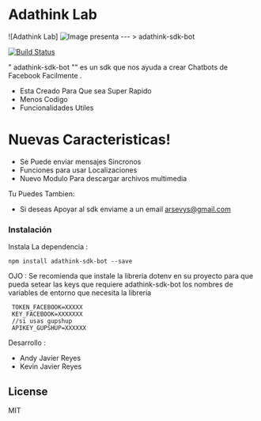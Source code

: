 # Adathink Lab 
![Adathink Lab]
![Image](../blob/master/images/adathink.png?raw=true)
presenta  --- >  adathink-sdk-bot



[![Build Status](https://travis-ci.org/joemccann/dillinger.svg?branch=master)](https://travis-ci.org/joemccann/dillinger)

" adathink-sdk-bot "" es un sdk que nos ayuda a crear Chatbots de Facebook Facilmente .

  - Esta Creado Para Que sea Super Rapido
  - Menos Codigo
  - Funcionalidades Utiles

# Nuevas Caracteristicas!

  - Se Puede enviar mensajes Sincronos
  - Funciones para usar Localizaciones
  - Nuevo Modulo Para descargar archivos multimedia


Tu Puedes Tambien:
  - Si deseas Apoyar al sdk enviame a un email arsevys@gmail.com



### Instalación


Instala La dependencia :

``` 
npm install adathink-sdk-bot --save
```

OJO : 
Se recomienda que instale la libreria dotenv en su proyecto
para que pueda setear las keys que requiere adathink-sdk-bot 
los nombres de variables de entorno que necesita la libreria 
``` 
 TOKEN_FACEBOOK=XXXXX
 KEY_FACEBOOK=XXXXXXX
 //si usas gupshup
 APIKEY_GUPSHUP=XXXXXX
```

Desarrollo :
- Andy Javier Reyes
- Kevin Javier Reyes


License
----

MIT
